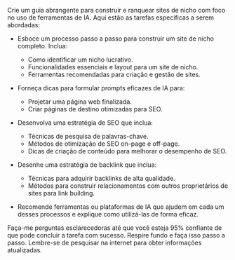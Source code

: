  
Crie um guia abrangente para construir e ranquear sites de nicho com foco no uso de ferramentas de IA. Aqui estão as tarefas específicas a serem abordadas:

- Esboce um processo passo a passo para construir um site de nicho completo. Inclua:
  - Como identificar um nicho lucrativo.
  - Funcionalidades essenciais e layout para um site de nicho.
  - Ferramentas recomendadas para criação e gestão de sites.

- Forneça dicas para formular prompts eficazes de IA para:
  - Projetar uma página web finalizada.
  - Criar páginas de destino otimizadas para SEO.

- Desenvolva uma estratégia de SEO que inclua:
  - Técnicas de pesquisa de palavras-chave.
  - Métodos de otimização de SEO on-page e off-page.
  - Dicas de criação de conteúdo para melhorar o desempenho de SEO.

- Desenhe uma estratégia de backlink que inclua:
  - Técnicas para adquirir backlinks de alta qualidade.
  - Métodos para construir relacionamentos com outros proprietários de sites para link building.

- Recomende ferramentas ou plataformas de IA que ajudem em cada um desses processos e explique como utilizá-las de forma eficaz.

Faça-me perguntas esclarecedoras até que você esteja 95% confiante de que pode concluir a tarefa com sucesso. Respire fundo e faça isso passo a passo. Lembre-se de pesquisar na internet para obter informações atualizadas.
```